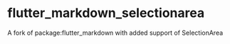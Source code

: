 # flutter_markdown_selectionarea
A fork of package:flutter_markdown with added support of SelectionArea
